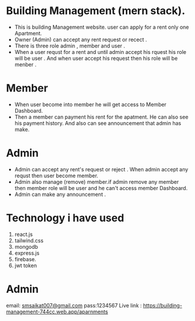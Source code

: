 # Building Management (mern stack).
 * This is building Management website. user can apply for a rent only one Apartment.
 * Owner (Admin) can accept any rent request or recect .
 * There is three role admin , member and user .
 * When a user requst for a rent and until admin accept his rquest his role will be user . And when user accept his request then his role will be menber .
  # Member 
 * When user become into member he will get access to Member Dashboard.
 * Then a member can payment his rent for the apatment. He can also see his payment history. And also can see announcement that admin has make.
# Admin
* Admin can accept any rent's request or reject . When admin accept any requst then user become member.
* Admin also manage (remove) member.if admin remove any member then member role will be user and he can't access member Dashboard.
* Admin can make any announcement .
# Technology i have used
1. react.js
2. tailwind.css
3. mongodb
4. express.js
5. firebase.
6. jwt token
# Admin 
email: smsaikat007@gmail.com
pass:1234567
Live link : https://building-management-744cc.web.app/aparnments
